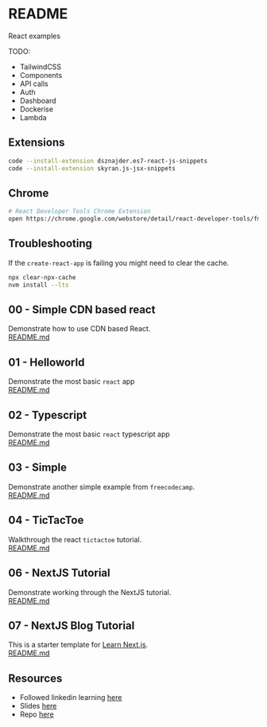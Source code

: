 # README

React examples

TODO:

* TailwindCSS
* Components
* API calls
* Auth
* Dashboard
* Dockerise
* Lambda

## Extensions

```sh
code --install-extension dsznajder.es7-react-js-snippets
code --install-extension skyran.js-jsx-snippets
```

## Chrome

```sh
# React Developer Tools Chrome Extension
open https://chrome.google.com/webstore/detail/react-developer-tools/fmkadmapgofadopljbjfkapdkoienihi?hl=en
```

## Troubleshooting

If the `create-react-app` is failing you might need to clear the cache.  

```sh
npx clear-npx-cache
nvm install --lts
```

## 00 - Simple CDN based react

Demonstrate how to use CDN based React.  
[README.md](./00_simple_cdn/README.md)  

## 01 - Helloworld

Demonstrate the most basic `react` app  
[README.md](./01_helloworld/README.md)  

## 02 - Typescript

Demonstrate the most basic `react` typescript app  
[README.md](./02_typescript/README.md)  

## 03 - Simple

Demonstrate another simple example from `freecodecamp`.  
[README.md](./03_simple/README.md)  

## 04 - TicTacToe

Walkthrough the react `tictactoe` tutorial.  
[README.md](./04_tictactoe/README.md)  

## 06 - NextJS Tutorial

Demonstrate working through the NextJS tutorial.  
[README.md](./06_nextjs_tutorial/README.md)  

## 07 - NextJS Blog Tutorial

This is a starter template for [Learn Next.js](https://nextjs.org/learn).  
[README.md](./07_nextjs_blog_tutorial/README.md)  

## Resources

* Followed linkedin learning [here](https://raybo.org/slides_reactinterface/#/)
* Slides [here](https://raybo.org/slides_reactinterface/notes/slides/01_01/index.html)
* Repo [here](https://github.com/LinkedInLearning/react-interface-2880067)
